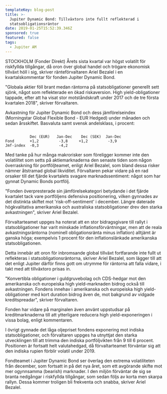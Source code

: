 ```yaml
---
templateKey: blog-post
title: >-
  Jupiter Dynamic Bond: Tillväxtoro inte fullt reflekterad i
  statsobligationsräntor
date: 2019-01-25T15:52:39.346Z
sponsored: true
featured: false
tags:
  - Jupiter AM
---
```

STOCKHOLM (Fonder Direkt) Årets sista kvartal var högst volatilt för riskfyllda tillgångar, då oron över global handel och trögare ekonomisk tillväxt höll i sig, skriver ränteförvaltaren Ariel Bezalel i en kvartalskommentar för fonden Jupiter Dynamic Bond.



"Globala aktier föll brant medan räntorna på statsobligationer generellt sett sjönk, något som reflekterade en ökad riskaversion. High yield-obligationer tappade, efter att ha visat stor motståndskraft under 2017 och de tre första kvartalen 2018", skriver förvaltaren.



Avkastning för Jupiter Dynamic Bond och dess jämförelseindex (Morningstar Global Flexible Bond - EUR Hedged) under månaden och sedan årsskiftet. Basvaluta samt svensk andelsklass, i procent:

```

           Dec (EUR)   Jan-Dec    Dec (SEK)  Jan-Dec           
Fond       +1,2         -3,8     +1,2         -3,9            
Jmf-index  -0,3         -4,2                        
```
Med tanke på hur många makrorisker som föreligger kommer inte den volatilitet som setts på aktiemarknaderna den senaste tiden som någon överraskning för portföljteamet, enligt Ariel Bezalel, som bland dessa risker nämner åtstramad global likviditet. Förvaltaren pekar vidare på en rad orsaker till det fjärde kvartalets svagare marknadssentiment: något som har gynnat Dynamic Bonds portfölj.

"Fonden överpresterade sin jämförelsekategori betydande i det fjärde kvartalet tack vare portföljens defensiva positionering, vilken gynnades av det distinkta skiftet mot 'risk-off-sentiment' i december. Längre daterade högkvalitativa amerikanska och australiska statsobligationer drev den starka avkastningen", skriver Ariel Bezalel.

Förvaltarteamet uppges ha noterat att en stor bidragsgivare till rallyt i statsobligationer har varit minskade inflationsförväntningar, men att de reala avkastningsräntorna (nominell obligationsränta minus inflation) alltjämt är ganska höga; exempelvis 1 procent för den inflationslänkade amerikanska statsobligationen.

Detta innebär att oron för inbromsande global tillväxt fortfarande inte fullt ut reflekteras i statsobligationsräntorna, skriver Ariel Bezalel, som lägger till att det enligt Jupiter därför finns gott om utrymme för räntorna att falla vidare, i takt med att tillväxtoro prisas in.

"Konvertibla obligationer i guldgruvebolag och CDS-hedgar mot den amerikanska och europeiska high yield-marknaden bidrog också till avkastningen. Fondens innehav i amerikanska och europeiska high yield-obligationer med kort duration bidrog även de, mot bakgrund av vidgade kreditspreadar", skriver förvaltaren.

Fonden har vidare på marginalen även använt uppstudsar på kreditmarknaderna till att ytterligare reducera high yield-exponeringen i vissa bolag, enligt kommentaren.

I övrigt gynnade det låga oljepriset fondens exponering mot indiska statsobligationer, och förvaltaren uppges ha utnyttjat den starka utvecklingen till att trimma den indiska portföljvikten från 9 till 6 procent. Positionen är fortsatt helt valutahedgad, då förvaltarteamet förväntar sig att den indiska rupien förblir volatil under 2019.

Fondteamet i Jupiter Dynamic Bond ser överlag den extrema volatiliteten från december, som fortsatt in på det nya året, som ett avgörande skifte mot mer ogynnsamma (bearish) marknader. I den miljön förväntar de sig se branta nedgångar i riskfyllda tillgångar, som sedan följs av korta men skarpa rallyn. Dessa kommer troligen bli frekventa och snabba, skriver Ariel Bezalel.
